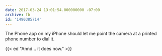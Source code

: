 ```yaml
---
date: 2017-03-24 13:01:54.000000000 -07:00
archive: fb
id: '1490385714'
---
```


The Phone app on my iPhone should let me point the camera at a printed phone number to dial it.

{{< ed "Annd… it does now." >}}
